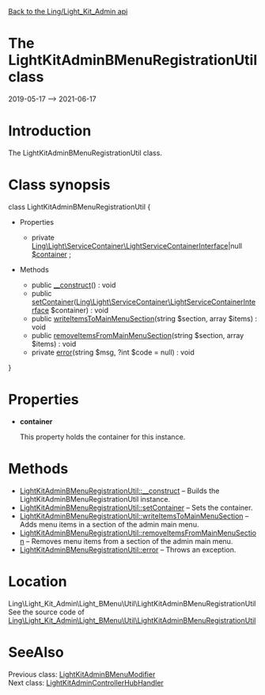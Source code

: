 [Back to the Ling/Light_Kit_Admin api](https://github.com/lingtalfi/Light_Kit_Admin/blob/master/doc/api/Ling/Light_Kit_Admin.md)



The LightKitAdminBMenuRegistrationUtil class
================
2019-05-17 --> 2021-06-17






Introduction
============

The LightKitAdminBMenuRegistrationUtil class.



Class synopsis
==============


class <span class="pl-k">LightKitAdminBMenuRegistrationUtil</span>  {

- Properties
    - private [Ling\Light\ServiceContainer\LightServiceContainerInterface](https://github.com/lingtalfi/Light/blob/master/doc/api/Ling/Light/ServiceContainer/LightServiceContainerInterface.md)|null [$container](#property-container) ;

- Methods
    - public [__construct](https://github.com/lingtalfi/Light_Kit_Admin/blob/master/doc/api/Ling/Light_Kit_Admin/Light_BMenu/Util/LightKitAdminBMenuRegistrationUtil/__construct.md)() : void
    - public [setContainer](https://github.com/lingtalfi/Light_Kit_Admin/blob/master/doc/api/Ling/Light_Kit_Admin/Light_BMenu/Util/LightKitAdminBMenuRegistrationUtil/setContainer.md)([Ling\Light\ServiceContainer\LightServiceContainerInterface](https://github.com/lingtalfi/Light/blob/master/doc/api/Ling/Light/ServiceContainer/LightServiceContainerInterface.md) $container) : void
    - public [writeItemsToMainMenuSection](https://github.com/lingtalfi/Light_Kit_Admin/blob/master/doc/api/Ling/Light_Kit_Admin/Light_BMenu/Util/LightKitAdminBMenuRegistrationUtil/writeItemsToMainMenuSection.md)(string $section, array $items) : void
    - public [removeItemsFromMainMenuSection](https://github.com/lingtalfi/Light_Kit_Admin/blob/master/doc/api/Ling/Light_Kit_Admin/Light_BMenu/Util/LightKitAdminBMenuRegistrationUtil/removeItemsFromMainMenuSection.md)(string $section, array $items) : void
    - private [error](https://github.com/lingtalfi/Light_Kit_Admin/blob/master/doc/api/Ling/Light_Kit_Admin/Light_BMenu/Util/LightKitAdminBMenuRegistrationUtil/error.md)(string $msg, ?int $code = null) : void

}




Properties
=============

- <span id="property-container"><b>container</b></span>

    This property holds the container for this instance.
    
    



Methods
==============

- [LightKitAdminBMenuRegistrationUtil::__construct](https://github.com/lingtalfi/Light_Kit_Admin/blob/master/doc/api/Ling/Light_Kit_Admin/Light_BMenu/Util/LightKitAdminBMenuRegistrationUtil/__construct.md) &ndash; Builds the LightKitAdminBMenuRegistrationUtil instance.
- [LightKitAdminBMenuRegistrationUtil::setContainer](https://github.com/lingtalfi/Light_Kit_Admin/blob/master/doc/api/Ling/Light_Kit_Admin/Light_BMenu/Util/LightKitAdminBMenuRegistrationUtil/setContainer.md) &ndash; Sets the container.
- [LightKitAdminBMenuRegistrationUtil::writeItemsToMainMenuSection](https://github.com/lingtalfi/Light_Kit_Admin/blob/master/doc/api/Ling/Light_Kit_Admin/Light_BMenu/Util/LightKitAdminBMenuRegistrationUtil/writeItemsToMainMenuSection.md) &ndash; Adds menu items in a section of the admin main menu.
- [LightKitAdminBMenuRegistrationUtil::removeItemsFromMainMenuSection](https://github.com/lingtalfi/Light_Kit_Admin/blob/master/doc/api/Ling/Light_Kit_Admin/Light_BMenu/Util/LightKitAdminBMenuRegistrationUtil/removeItemsFromMainMenuSection.md) &ndash; Removes menu items from a section of the admin main menu.
- [LightKitAdminBMenuRegistrationUtil::error](https://github.com/lingtalfi/Light_Kit_Admin/blob/master/doc/api/Ling/Light_Kit_Admin/Light_BMenu/Util/LightKitAdminBMenuRegistrationUtil/error.md) &ndash; Throws an exception.





Location
=============
Ling\Light_Kit_Admin\Light_BMenu\Util\LightKitAdminBMenuRegistrationUtil<br>
See the source code of [Ling\Light_Kit_Admin\Light_BMenu\Util\LightKitAdminBMenuRegistrationUtil](https://github.com/lingtalfi/Light_Kit_Admin/blob/master/Light_BMenu/Util/LightKitAdminBMenuRegistrationUtil.php)



SeeAlso
==============
Previous class: [LightKitAdminBMenuModifier](https://github.com/lingtalfi/Light_Kit_Admin/blob/master/doc/api/Ling/Light_Kit_Admin/Light_BMenu/MenuModifier/LightKitAdminBMenuModifier.md)<br>Next class: [LightKitAdminControllerHubHandler](https://github.com/lingtalfi/Light_Kit_Admin/blob/master/doc/api/Ling/Light_Kit_Admin/Light_ControllerHub/LightKitAdminControllerHubHandler.md)<br>
